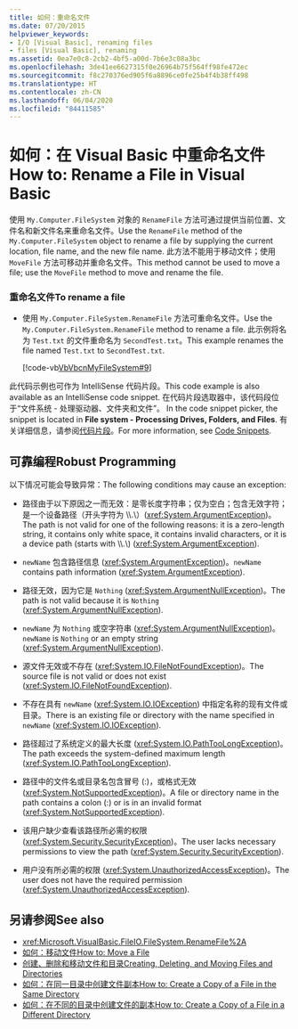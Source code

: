 ```yaml
---
title: 如何：重命名文件
ms.date: 07/20/2015
helpviewer_keywords:
- I/O [Visual Basic], renaming files
- files [Visual Basic], renaming
ms.assetid: 0ea7e0c8-2cb2-4bf5-a00d-7b6e3c08a3bc
ms.openlocfilehash: 3de41ee6627315f0e26964b75f564ff98fe472ec
ms.sourcegitcommit: f8c270376ed905f6a8896ce0fe25b4f4b38ff498
ms.translationtype: HT
ms.contentlocale: zh-CN
ms.lasthandoff: 06/04/2020
ms.locfileid: "84411585"
---
```

# <a name="how-to-rename-a-file-in-visual-basic"></a><span data-ttu-id="4f3e0-102">如何：在 Visual Basic 中重命名文件</span><span class="sxs-lookup"><span data-stu-id="4f3e0-102">How to: Rename a File in Visual Basic</span></span>

<span data-ttu-id="4f3e0-103">使用 `My.Computer.FileSystem` 对象的 `RenameFile` 方法可通过提供当前位置、文件名和新文件名来重命名文件。</span><span class="sxs-lookup"><span data-stu-id="4f3e0-103">Use the `RenameFile` method of the `My.Computer.FileSystem` object to rename a file by supplying the current location, file name, and the new file name.</span></span> <span data-ttu-id="4f3e0-104">此方法不能用于移动文件；使用 `MoveFile` 方法可移动并重命名文件。</span><span class="sxs-lookup"><span data-stu-id="4f3e0-104">This method cannot be used to move a file; use the `MoveFile` method to move and rename the file.</span></span>  
  
### <a name="to-rename-a-file"></a><span data-ttu-id="4f3e0-105">重命名文件</span><span class="sxs-lookup"><span data-stu-id="4f3e0-105">To rename a file</span></span>  
  
- <span data-ttu-id="4f3e0-106">使用 `My.Computer.FileSystem.RenameFile` 方法可重命名文件。</span><span class="sxs-lookup"><span data-stu-id="4f3e0-106">Use the `My.Computer.FileSystem.RenameFile` method to rename a file.</span></span> <span data-ttu-id="4f3e0-107">此示例将名为 `Test.txt` 的文件重命名为 `SecondTest.txt`。</span><span class="sxs-lookup"><span data-stu-id="4f3e0-107">This example renames the file named `Test.txt` to `SecondTest.txt`.</span></span>  
  
     [!code-vb[VbVbcnMyFileSystem#9](~/samples/snippets/visualbasic/VS_Snippets_VBCSharp/VbVbcnMyFileSystem/VB/Class1.vb#9)]  
  
 <span data-ttu-id="4f3e0-108">此代码示例也可作为 IntelliSense 代码片段。</span><span class="sxs-lookup"><span data-stu-id="4f3e0-108">This code example is also available as an IntelliSense code snippet.</span></span> <span data-ttu-id="4f3e0-109">在代码片段选取器中，该代码段位于“文件系统 - 处理驱动器、文件夹和文件”。 </span><span class="sxs-lookup"><span data-stu-id="4f3e0-109">In the code snippet picker, the snippet is located in **File system - Processing Drives, Folders, and Files**.</span></span> <span data-ttu-id="4f3e0-110">有关详细信息，请参阅[代码片段](/visualstudio/ide/code-snippets)。</span><span class="sxs-lookup"><span data-stu-id="4f3e0-110">For more information, see [Code Snippets](/visualstudio/ide/code-snippets).</span></span>  
  
## <a name="robust-programming"></a><span data-ttu-id="4f3e0-111">可靠编程</span><span class="sxs-lookup"><span data-stu-id="4f3e0-111">Robust Programming</span></span>  

 <span data-ttu-id="4f3e0-112">以下情况可能会导致异常：</span><span class="sxs-lookup"><span data-stu-id="4f3e0-112">The following conditions may cause an exception:</span></span>  
  
- <span data-ttu-id="4f3e0-113">路径由于以下原因之一而无效：是零长度字符串；仅为空白；包含无效字符；是一个设备路径（开头字符为 \\\\.\\）(<xref:System.ArgumentException>)。</span><span class="sxs-lookup"><span data-stu-id="4f3e0-113">The path is not valid for one of the following reasons: it is a zero-length string, it contains only white space, it contains invalid characters, or it is a device path (starts with \\\\.\\) (<xref:System.ArgumentException>).</span></span>  
  
- <span data-ttu-id="4f3e0-114">`newName` 包含路径信息 (<xref:System.ArgumentException>)。</span><span class="sxs-lookup"><span data-stu-id="4f3e0-114">`newName` contains path information (<xref:System.ArgumentException>).</span></span>  
  
- <span data-ttu-id="4f3e0-115">路径无效，因为它是 `Nothing` (<xref:System.ArgumentNullException>)。</span><span class="sxs-lookup"><span data-stu-id="4f3e0-115">The path is not valid because it is `Nothing` (<xref:System.ArgumentNullException>).</span></span>  
  
- <span data-ttu-id="4f3e0-116">`newName` 为 `Nothing` 或空字符串 (<xref:System.ArgumentNullException>)。</span><span class="sxs-lookup"><span data-stu-id="4f3e0-116">`newName` is `Nothing` or an empty string (<xref:System.ArgumentNullException>).</span></span>  
  
- <span data-ttu-id="4f3e0-117">源文件无效或不存在 (<xref:System.IO.FileNotFoundException>)。</span><span class="sxs-lookup"><span data-stu-id="4f3e0-117">The source file is not valid or does not exist (<xref:System.IO.FileNotFoundException>).</span></span>  
  
- <span data-ttu-id="4f3e0-118">不存在具有 `newName` (<xref:System.IO.IOException>) 中指定名称的现有文件或目录。</span><span class="sxs-lookup"><span data-stu-id="4f3e0-118">There is an existing file or directory with the name specified in `newName` (<xref:System.IO.IOException>).</span></span>  
  
- <span data-ttu-id="4f3e0-119">路径超过了系统定义的最大长度 (<xref:System.IO.PathTooLongException>)。</span><span class="sxs-lookup"><span data-stu-id="4f3e0-119">The path exceeds the system-defined maximum length (<xref:System.IO.PathTooLongException>).</span></span>  
  
- <span data-ttu-id="4f3e0-120">路径中的文件名或目录名包含冒号 (:)，或格式无效 (<xref:System.NotSupportedException>)。</span><span class="sxs-lookup"><span data-stu-id="4f3e0-120">A file or directory name in the path contains a colon (:) or is in an invalid format (<xref:System.NotSupportedException>).</span></span>  
  
- <span data-ttu-id="4f3e0-121">该用户缺少查看该路径所必需的权限 (<xref:System.Security.SecurityException>)。</span><span class="sxs-lookup"><span data-stu-id="4f3e0-121">The user lacks necessary permissions to view the path (<xref:System.Security.SecurityException>).</span></span>  
  
- <span data-ttu-id="4f3e0-122">用户没有所必需的权限 (<xref:System.UnauthorizedAccessException>)。</span><span class="sxs-lookup"><span data-stu-id="4f3e0-122">The user does not have the required permission (<xref:System.UnauthorizedAccessException>).</span></span>  
  
## <a name="see-also"></a><span data-ttu-id="4f3e0-123">另请参阅</span><span class="sxs-lookup"><span data-stu-id="4f3e0-123">See also</span></span>

- <xref:Microsoft.VisualBasic.FileIO.FileSystem.RenameFile%2A>
- [<span data-ttu-id="4f3e0-124">如何：移动文件</span><span class="sxs-lookup"><span data-stu-id="4f3e0-124">How to: Move a File</span></span>](how-to-move-a-file.md)
- [<span data-ttu-id="4f3e0-125">创建、删除和移动文件和目录</span><span class="sxs-lookup"><span data-stu-id="4f3e0-125">Creating, Deleting, and Moving Files and Directories</span></span>](creating-deleting-and-moving-files-and-directories.md)
- [<span data-ttu-id="4f3e0-126">如何：在同一目录中创建文件副本</span><span class="sxs-lookup"><span data-stu-id="4f3e0-126">How to: Create a Copy of a File in the Same Directory</span></span>](how-to-create-a-copy-of-a-file-in-the-same-directory.md)
- [<span data-ttu-id="4f3e0-127">如何：在不同的目录中创建文件的副本</span><span class="sxs-lookup"><span data-stu-id="4f3e0-127">How to: Create a Copy of a File in a Different Directory</span></span>](how-to-create-a-copy-of-a-file-in-a-different-directory.md)
